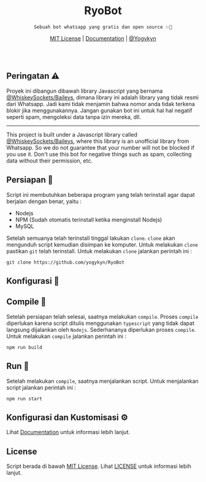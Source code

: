 <div align="center">
  <h1>RyoBot</h1>
  <p><code>Sebuah bot whatsapp yang gratis dan open source ✨👋</code></p>
  <span>
    <a href="LICENSE">MIT License</a> | <a href="DOCS.md">Documentation</a> | <a href="https://github.com/yogykyn">@Yogykyn</a>
  </span>
</div>

<br/><br/>

## Peringatan ⚠️
Proyek ini dibangun dibawah library Javascript yang bernama [@WhiskeySockets/Baileys](https://github.com/WhiskeySockets/Baileys), dimana library ini adalah library yang tidak resmi dari Whatsapp. Jadi kami tidak menjamin bahwa nomor anda tidak terkena blokir jika menggunakannya. Jangan gunakan bot ini untuk hal hal negatif seperti spam, mengoleksi data tanpa izin mereka, dll.
___
This project is built under a Javascript library called [@WhiskeySockets/Baileys](https://github.com/WhiskeySockets/Baileys), where this library is an unofficial library from Whatsapp. So we do not guarantee that your number will not be blocked if you use it. Don't use this bot for negative things such as spam, collecting data without their permission, etc.

## Persiapan 🧳
Script ini membutuhkan beberapa program yang telah terinstall agar dapat berjalan dengan benar, yaitu :  
- Nodejs
- NPM (Sudah otomatis terinstall ketika menginstall Nodejs)
- MySQL

Setelah semuanya telah terinstall tinggal lakukan `clone`. `clone` akan mengunduh script kemudian disimpan ke komputer. Untuk melakukan `clone` pastikan `git` telah terinstall. Untuk melakukan `clone` jalankan perintah ini :
```
git clone https://github.com/yogykyn/RyoBot
```

## Konfigurasi 📃

## Compile 🔨
Setelah persiapan telah selesai, saatnya melakukan `compile`. Proses `compile` diperlukan karena script ditulis menggunakan `typescript` yang tidak dapat langsung dijalankan oleh `Nodejs`. Sederhananya diperlukan proses `compile`. Untuk melakukan `compile` jalankan perintah ini :
```
npm run build
```

## Run 🏃
Setelah melakukan `compile`, saatnya menjalankan script. Untuk menjalankan script jalankan perintah ini :
```
npm run start
```

## Konfigurasi dan Kustomisasi ⚙️
Lihat [Documentation](DOCS.md) untuk informasi lebih lanjut.

## License
Script berada di bawah [MIT License](LICENSE). Lihat [LICENSE](LICENSE) untuk informasi lebih lanjut.
